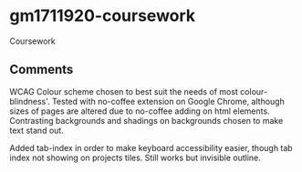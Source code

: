 # gm1711920-coursework
Coursework

Comments
---------------------------------------------------------------------------------------
WCAG
Colour scheme chosen to best suit the needs of most colour-blindness'. Tested with no-coffee extension on Google Chrome, although sizes of pages are altered due to no-coffee adding on html elements. Contrasting backgrounds and shadings on backgrounds chosen to make text stand out.

Added tab-index in order to make keyboard accessibility easier, though tab index not showing on projects tiles. Still works but invisible outline.

